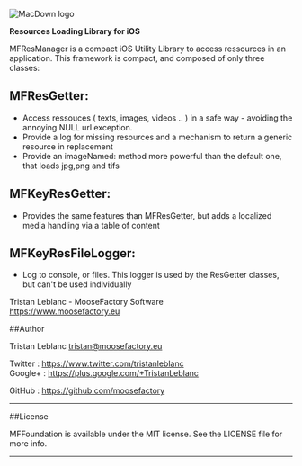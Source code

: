 ![MacDown logo](https://www.moosefactory.eu/resources/MooseFactoryRoundLogo.png)

**Resources Loading Library for iOS**


MFResManager is a compact iOS Utility Library to access ressources in an application.
This framework is compact, and composed of only three classes:

MFResGetter:
---------------
- Access ressouces ( texts, images, videos .. ) in a safe way - avoiding the annoying NULL url exception.
- Provide a log for missing resources and a mechanism to return a generic resource in replacement
- Provide an imageNamed: method more powerful than the default one, that loads jpg,png and tifs

MFKeyResGetter:
---------------
- Provides the same features than MFResGetter, but adds a localized media handling via a table of content

MFKeyResFileLogger:
---------------
- Log to console, or files. This logger is used by the ResGetter classes, but can't be used individually


Tristan Leblanc - MooseFactory Software  
<https://www.moosefactory.eu>

##Author

Tristan Leblanc <tristan@moosefactory.eu>

Twitter     :	<https://www.twitter.com/tristanleblanc>  
Google+     :	<https://plus.google.com/+TristanLeblanc>  

GitHub       :   <https://github.com/moosefactory>


***

##License

MFFoundation is available under the MIT license. See the LICENSE file for more info.

***

